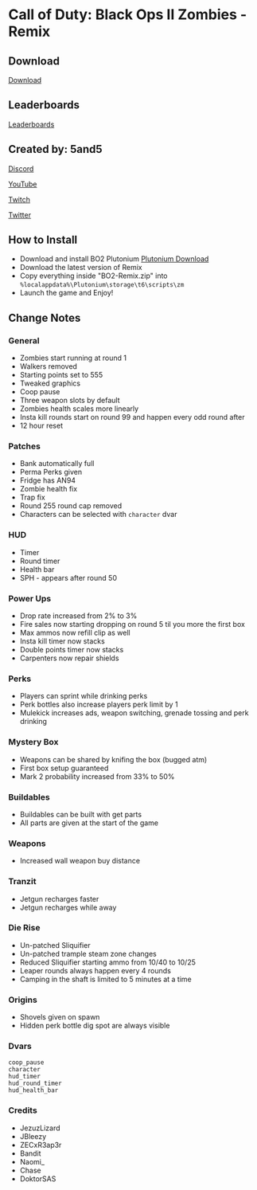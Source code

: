# Call of Duty: Black Ops II Zombies - Remix

## Download

[Download](https://github.com/5and5/BO2-Remix/releases/tag/latest)

## Leaderboards
[Leaderboards](https://docs.google.com/spreadsheets/d/14oRX3aQFWWz5VaLz3B_nt_YOe-9zHf3HTQNuCU9Xqcs/)

## Created by: 5and5

[Discord](https://discord.gg/Z44Vnjd)

[YouTube](https://www.youtube.com/user/Zomb0s4life)

[Twitch](https://twitch.tv/5and5)

[Twitter](https://twitter.com/5and55)

## How to Install
* Download and install BO2 Plutonium [Plutonium Download](https://plutonium.pw/)
* Download the latest version of Remix
* Copy everything inside "BO2-Remix.zip" into ```%localappdata%\Plutonium\storage\t6\scripts\zm```
* Launch the game and Enjoy!

## Change Notes

### General
* Zombies start running at round 1
* Walkers removed
* Starting points set to 555
* Tweaked graphics
* Coop pause
* Three weapon slots by default
* Zombies health scales more linearly
* Insta kill rounds start on round 99 and happen every odd round after
* 12 hour reset

### Patches
* Bank automatically full
* Perma Perks given
* Fridge has AN94
* Zombie health fix
* Trap fix
* Round 255 round cap removed
* Characters can be selected with ```character``` dvar

### HUD
* Timer
* Round timer
* Health bar
* SPH - appears after round 50

### Power Ups
* Drop rate increased from 2% to 3%
* Fire sales now starting dropping on round 5 til you more the first box
* Max ammos now refill clip as well
* Insta kill timer now stacks
* Double points timer now stacks
* Carpenters now repair shields

### Perks
* Players can sprint while drinking perks
* Perk bottles also increase players perk limit by 1
* Mulekick increases ads, weapon switching, grenade tossing and perk drinking

### Mystery Box
* Weapons can be shared by knifing the box (bugged atm)
* First box setup guaranteed
* Mark 2 probability increased from 33% to 50%

### Buildables
* Buildables can be built with get parts
* All parts are given at the start of the game

### Weapons
* Increased wall weapon buy distance

### Tranzit
* Jetgun recharges faster
* Jetgun recharges while away

### Die Rise
* Un-patched Sliquifier
* Un-patched trample steam zone changes
* Reduced Sliquifier starting ammo from 10/40 to 10/25
* Leaper rounds always happen every 4 rounds
* Camping in the shaft is limited to 5 minutes at a time

### Origins
* Shovels given on spawn
* Hidden perk bottle dig spot are always visible

### Dvars
```
coop_pause
character
hud_timer
hud_round_timer
hud_health_bar
```

### Credits

* JezuzLizard
* JBleezy
* ZECxR3ap3r
* Bandit
* Naomi_
* Chase
* DoktorSAS
